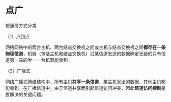 # 点广

按通信方式分类

（1）点到点

网络网络中的两台主机、两台结点交换机之间或主机与结点交换机之间**都存在一条物理信道**，机器（包括主机和结点交换机）沿某信道发送的数据确定无疑的只有信道另一端的唯一一台机器能收到。

（2）广播式

网络广播式网络结构中，所有主机**共享一条信道**，某主机发出的数据，其他主机都能收到。在广播信道中，由于信道共享而引起信道访问冲突，因此**信道访问控制**是要解决的关键问题。